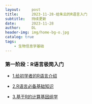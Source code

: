 ```yaml
---
layout:     post
title:      2023-11-28-给朱云的R语言入门
subtitle:   持续更新
date:       2023-11-28
author:     DL
header-img: img/home-bg-o.jpg
catalog: true
tags:
    - 生物信息学基础
---
```


### 第一阶段：R语言极简入门

- [1.给初学者的R语言介绍](https://kaopubear.top/blog/2017-03-06-rintro2sibs/)

- [2.R语言必备基础知识](https://kaopubear.top/blog/2018-12-11-rbasic/)

- [3.基于R的计算基因组学](https://compgenomr.kaopubear.top/)
